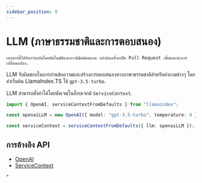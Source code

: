 ```yaml
---
sidebar_position: 0
---
```


# LLM (ภาษาธรรมชาติและการตอบสนอง)

`เอกสารนี้ได้รับการแปลโดยอัตโนมัติและอาจมีข้อผิดพลาด อย่าลังเลที่จะเปิด Pull Request เพื่อแนะนำการเปลี่ยนแปลง.`

LLM รับผิดชอบในการอ่านข้อความและสร้างการตอบสนองทางภาษาธรรมชาติสำหรับคำถามต่างๆ โดยค่าเริ่มต้น LlamaIndex.TS ใช้ `gpt-3.5-turbo`.

LLM สามารถตั้งค่าได้โดยชัดเจนในอ็อบเจกต์ `ServiceContext`.

```typescript
import { OpenAI, serviceContextFromDefaults } from "llamaindex";

const openaiLLM = new OpenAI({ model: "gpt-3.5-turbo", temperature: 0 });

const serviceContext = serviceContextFromDefaults({ llm: openaiLLM });
```

## การอ้างอิง API

- [OpenAI](../../api/classes/OpenAI.md)
- [ServiceContext](../../api/interfaces/ServiceContext.md)

"
